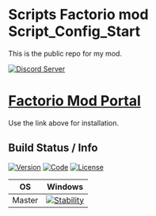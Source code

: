# Scripts Factorio mod Script_Config_Start

This is the public repo for my mod.

[![Discord Server](https://discordapp.com/api/guilds/354003394718859275/embed.png?style=banner2)](discord.gg/D2YJFBm)

# [Factorio Mod Portal](https://mods.factorio.com/mod/Script_Config_Start)
Use the link above for installation.

## Build Status / Info
[![Version](http://img.shields.io/:version-3.0.0-red.svg?style=flat-square)](http://badges.org)
[![Code](http://img.shields.io/:code-lua-blue.svg?style=flat-square)](http://badges.org)
[![License](http://img.shields.io/:license-mit-blue.svg?style=flat-square)](http://badges.org)

| OS | Windows |
| ------ | ------- |
| Master   | [![Stability](http://img.shields.io/:Stability-stable-green.svg?style=flat-square)](http://badges.org)
